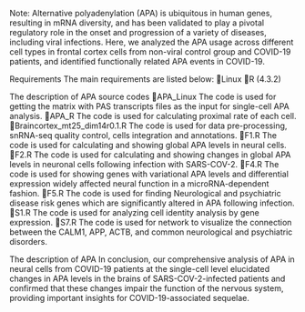 Note: Alternative polyadenylation (APA) is ubiquitous in human genes, resulting in mRNA diversity, and has been validated to play a pivotal regulatory role in the onset and progression of a variety of diseases, including viral infections. Here, we analyzed the APA usage across different cell types in frontal cortex cells from non-viral control group and COVID-19 patients, and identified functionally related APA events in COVID-19. 

Requirements
The main requirements are listed below:
Linux
R (4.3.2)

The description of APA source codes
APA_Linux
The code is used for getting the matrix with PAS transcripts files as the input for single-cell APA analysis.
APA_R
The code is used for calculating proximal rate of each cell.
Braincortex_mt25_dim14r0.1.R
The code is used for data pre-processing, snRNA-seq quality control, cells integration and annotations.
F1.R
The code is used for calculating and showing global APA levels in neural cells.
F2.R
The code is used for calculating and showing changes in global APA levels in neuronal cells following infection with SARS-COV-2.
F4.R
The code is used for showing genes with variational APA levels and differential expression widely affected neural function in a microRNA-dependent fashion.
F5.R
The code is used for finding Neurological and psychiatric disease risk genes which are significantly altered in APA following infection.
S1.R
The code is used for analyzing cell identity analysis by gene expression.
S7.R
The code is used for network to visualize the connection between the CALM1, APP, ACTB, and common neurological and psychiatric disorders.

The description of APA
In conclusion, our comprehensive analysis of APA in neural cells from COVID-19 patients at the single-cell level elucidated changes in APA levels in the brains of SARS-COV-2-infected patients and confirmed that these changes impair the function of the nervous system, providing important insights for COVID-19-associated sequelae.
